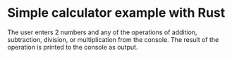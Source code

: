 # Simple calculator example with Rust
<p> The user enters 2 numbers and any of the operations of addition, subtraction, division, or multiplication from the console. The result of the operation is printed to the console as output.</p>

